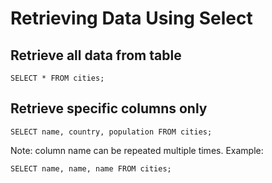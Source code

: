 # Retrieving Data Using Select

## Retrieve all data from table

```postgresql
SELECT * FROM cities;
```

## Retrieve specific columns only

```postgresql
SELECT name, country, population FROM cities;
```

Note: column name can be repeated multiple times. Example:

```postgresql
SELECT name, name, name FROM cities;
```

